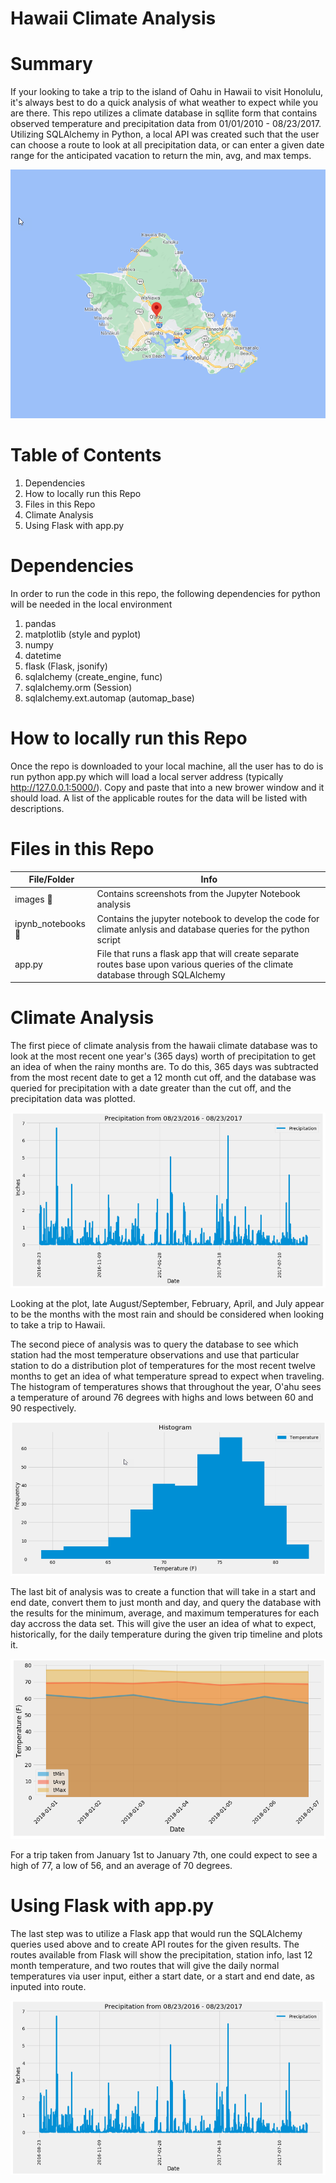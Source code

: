 # Hawaii Climate Analysis

# Summary

If your looking to take a trip to the island of Oahu in Hawaii to visit Honolulu, it's always best to do a quick analysis of what weather to expect while you are there.  This repo utilizes a climate database in sqllite form that contains observed temperature and precipitation data from 01/01/2010 - 08/23/2017.  Utilizing SQLAlchemy in Python, a local API was created such that the user can choose a route to look at all precipitation data, or can enter a given date range for the anticipated vacation to return the min, avg, and max temps.
 
![hawaii](https://github.com/dborowski16/hawaii-climate-analysis/blob/master/images/oahu.png)

# Table of Contents

1. Dependencies
2. How to locally run this Repo
3. Files in this Repo
4. Climate Analysis
5. Using Flask with app.py

# Dependencies
In order to run the code in this repo, the following dependencies for python will be needed in the local environment
1. pandas
2. matplotlib (style and pyplot)
3. numpy
4. datetime
5. flask (Flask, jsonify)
6. sqlalchemy (create_engine, func)
7. sqlalchemy.orm (Session)
8. sqlalchemy.ext.automap (automap_base)

# How to locally run this Repo
Once the repo is downloaded to your local machine, all the user has to do is run python app.py which will load a local server address (typically http://127.0.0.1:5000/).  Copy and paste that into a new brower window and it should load.  A list of the applicable routes for the data will be listed with descriptions.

# Files in this Repo
File/Folder | Info
------------ | -------------
images :file_folder: | Contains screenshots from the Jupyter Notebook analysis
ipynb_notebooks :file_folder: | Contains the jupyter notebook to develop the code for climate anlysis and database queries for the python script
app.py | File that runs a flask app that will create separate routes base upon various queries of the climate database through SQLAlchemy

# Climate Analysis

The first piece of climate analysis from the hawaii climate database was to look at the most recent one year's (365 days) worth of precipitation to get an idea of when the rainy months are.  To do this, 365 days was subtracted from the most recent date to get a 12 month cut off, and the database was queried for precipitation with a date greater than the cut off, and the precipitation data was plotted.

![precip](https://github.com/dborowski16/hawaii-climate-analysis/blob/master/images/precip.png)

Looking at the plot, late August/September, February, April, and July appear to be the months with the most rain and should be considered when looking to take a trip to Hawaii.

The second piece of analysis was to query the database to see which station had the most temperature observations and use that particular station to do a distribution plot of temperatures for the most recent twelve months to get an idea of what temperature spread to expect when traveling.  The histogram of temperatures shows that throughout the year, O'ahu sees a temperature of around 76 degrees with highs and lows between 60 and 90 respectively.

![hist](https://github.com/dborowski16/hawaii-climate-analysis/blob/master/images/hist.png)

The last bit of analysis was to create a function that will take in a start and end date, convert them to just month and day, and query the database with the results for the minimum, average, and maximum temperatures for each day accross the data set.  This will give the user an idea of what to expect, historically, for the daily temperature during the given trip timeline and plots it.

![temp](https://github.com/dborowski16/hawaii-climate-analysis/blob/master/images/temp.png)

For a trip taken from January 1st to January 7th, one could expect to see a high of 77, a low of 56, and an average of 70 degrees.

# Using Flask with app.py

The last step was to utilize a Flask app that would run the SQLAlchemy queries used above and to create API routes for the given results. The routes available from Flask will show the precipitation, station info, last 12 month temperature, and two routes that will give the daily normal temperatures via user input, either a start date, or a start and end date, as inputed into route.

![json](https://github.com/dborowski16/hawaii-climate-analysis/blob/master/images/precip.png)
